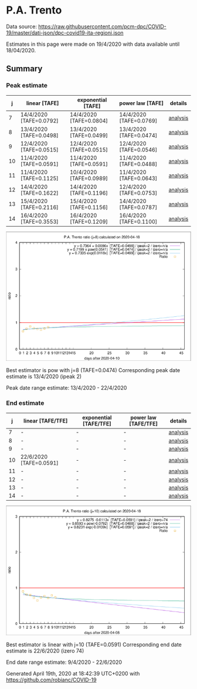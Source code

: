 # P.A. Trento


Data source: https://raw.githubusercontent.com/pcm-dpc/COVID-19/master/dati-json/dpc-covid19-ita-regioni.json

Estimates in this page were made on 19/4/2020 with data available until 18/04/2020.


## Summary 

### Peak estimate 
|j|linear [TAFE]|exponential [TAFE]|power law [TAFE]|details|
|---|----|-----------|---------|-------|
|7|14/4/2020 [TAFE=0.0792]|14/4/2020 [TAFE=0.0804]|14/4/2020 [TAFE=0.0769]|[analysis](COVID-19_p.a._trento_j7_2020-04-18.md)|
|8|13/4/2020 [TAFE=0.0498]|13/4/2020 [TAFE=0.0499]|13/4/2020 [TAFE=0.0474]|[analysis](COVID-19_p.a._trento_j8_2020-04-18.md)|
|9|12/4/2020 [TAFE=0.0515]|12/4/2020 [TAFE=0.0515]|12/4/2020 [TAFE=0.0546]|[analysis](COVID-19_p.a._trento_j9_2020-04-18.md)|
|10|11/4/2020 [TAFE=0.0591]|11/4/2020 [TAFE=0.0591]|11/4/2020 [TAFE=0.0488]|[analysis](COVID-19_p.a._trento_j10_2020-04-18.md)|
|11|11/4/2020 [TAFE=0.1125]|10/4/2020 [TAFE=0.0989]|11/4/2020 [TAFE=0.0643]|[analysis](COVID-19_p.a._trento_j11_2020-04-18.md)|
|12|14/4/2020 [TAFE=0.1622]|14/4/2020 [TAFE=0.1196]|12/4/2020 [TAFE=0.0753]|[analysis](COVID-19_p.a._trento_j12_2020-04-18.md)|
|13|15/4/2020 [TAFE=0.2116]|15/4/2020 [TAFE=0.1156]|14/4/2020 [TAFE=0.0787]|[analysis](COVID-19_p.a._trento_j13_2020-04-18.md)|
|14|16/4/2020 [TAFE=0.3553]|16/4/2020 [TAFE=0.1209]|16/4/2020 [TAFE=0.1100]|[analysis](COVID-19_p.a._trento_j14_2020-04-18.md)|

![best peak estimate](COVID-19_p.a._trento_j8_2020-04-18.png)

Best estimator is pow with j=8 (TAFE=0.0474)
Corresponding peak date estimate is 13/4/2020 (ipeak 2)


Peak date range estimate: 13/4/2020 - 22/4/2020

### End estimate 
|j|linear [TAFE/TFE]|exponential [TAFE/TFE]|power law [TAFE/TFE]|details|
|---|----|-----------|---------|-------|
|7|-|-|-|[analysis](COVID-19_p.a._trento_j7_2020-04-18.md)|
|8|-|-|-|[analysis](COVID-19_p.a._trento_j8_2020-04-18.md)|
|9|-|-|-|[analysis](COVID-19_p.a._trento_j9_2020-04-18.md)|
|10|22/6/2020 [TAFE=0.0591]|-|-|[analysis](COVID-19_p.a._trento_j10_2020-04-18.md)|
|11|-|-|-|[analysis](COVID-19_p.a._trento_j11_2020-04-18.md)|
|12|-|-|-|[analysis](COVID-19_p.a._trento_j12_2020-04-18.md)|
|13|-|-|-|[analysis](COVID-19_p.a._trento_j13_2020-04-18.md)|
|14|-|-|-|[analysis](COVID-19_p.a._trento_j14_2020-04-18.md)|

![best zero estimate](COVID-19_p.a._trento_j10_2020-04-18.png)

Best estimator is linear with j=10 (TAFE=0.0591)
Corresponding end date estimate is 22/6/2020 (izero 74)


End date range estimate: 9/4/2020 - 22/6/2020

Generated April 19th, 2020 at 18:42:39 UTC+0200 with https://github.com/robianc/COVID-19
